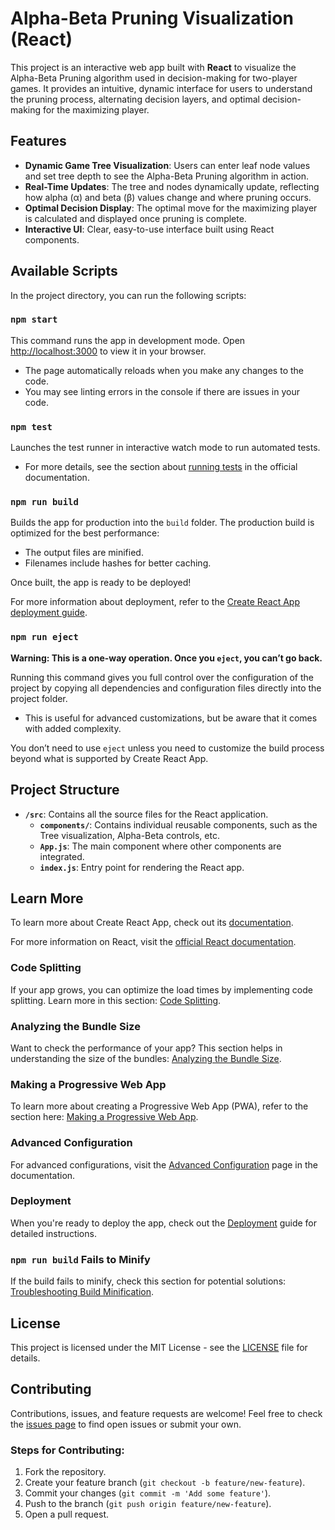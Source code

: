 # Alpha-Beta Pruning Visualization (React)

This project is an interactive web app built with **React** to visualize the Alpha-Beta Pruning algorithm used in decision-making for two-player games. It provides an intuitive, dynamic interface for users to understand the pruning process, alternating decision layers, and optimal decision-making for the maximizing player.


## Features

- **Dynamic Game Tree Visualization**: Users can enter leaf node values and set tree depth to see the Alpha-Beta Pruning algorithm in action.
- **Real-Time Updates**: The tree and nodes dynamically update, reflecting how alpha (α) and beta (β) values change and where pruning occurs.
- **Optimal Decision Display**: The optimal move for the maximizing player is calculated and displayed once pruning is complete.
- **Interactive UI**: Clear, easy-to-use interface built using React components.

## Available Scripts

In the project directory, you can run the following scripts:

### `npm start`

This command runs the app in development mode. Open [http://localhost:3000](http://localhost:3000) to view it in your browser.

- The page automatically reloads when you make any changes to the code.
- You may see linting errors in the console if there are issues in your code.

### `npm test`

Launches the test runner in interactive watch mode to run automated tests.

- For more details, see the section about [running tests](https://facebook.github.io/create-react-app/docs/running-tests) in the official documentation.

### `npm run build`

Builds the app for production into the `build` folder. The production build is optimized for the best performance:

- The output files are minified.
- Filenames include hashes for better caching.

Once built, the app is ready to be deployed!

For more information about deployment, refer to the [Create React App deployment guide](https://facebook.github.io/create-react-app/docs/deployment).

### `npm run eject`

**Warning: This is a one-way operation. Once you `eject`, you can’t go back.**

Running this command gives you full control over the configuration of the project by copying all dependencies and configuration files directly into the project folder.

- This is useful for advanced customizations, but be aware that it comes with added complexity.

You don’t need to use `eject` unless you need to customize the build process beyond what is supported by Create React App.

## Project Structure

- **`/src`**: Contains all the source files for the React application.
  - **`components/`**: Contains individual reusable components, such as the Tree visualization, Alpha-Beta controls, etc.
  - **`App.js`**: The main component where other components are integrated.
  - **`index.js`**: Entry point for rendering the React app.

## Learn More

To learn more about Create React App, check out its [documentation](https://facebook.github.io/create-react-app/docs/getting-started).

For more information on React, visit the [official React documentation](https://reactjs.org/).

### Code Splitting

If your app grows, you can optimize the load times by implementing code splitting. Learn more in this section: [Code Splitting](https://facebook.github.io/create-react-app/docs/code-splitting).

### Analyzing the Bundle Size

Want to check the performance of your app? This section helps in understanding the size of the bundles: [Analyzing the Bundle Size](https://facebook.github.io/create-react-app/docs/analyzing-the-bundle-size).

### Making a Progressive Web App

To learn more about creating a Progressive Web App (PWA), refer to the section here: [Making a Progressive Web App](https://facebook.github.io/create-react-app/docs/making-a-progressive-web-app).

### Advanced Configuration

For advanced configurations, visit the [Advanced Configuration](https://facebook.github.io/create-react-app/docs/advanced-configuration) page in the documentation.

### Deployment

When you're ready to deploy the app, check out the [Deployment](https://facebook.github.io/create-react-app/docs/deployment) guide for detailed instructions.

### `npm run build` Fails to Minify

If the build fails to minify, check this section for potential solutions: [Troubleshooting Build Minification](https://facebook.github.io/create-react-app/docs/troubleshooting#npm-run-build-fails-to-minify).

## License

This project is licensed under the MIT License - see the [LICENSE](LICENSE) file for details.

## Contributing

Contributions, issues, and feature requests are welcome! Feel free to check the [issues page](https://github.com/yourusername/alpha-beta-pruning-visualization/issues) to find open issues or submit your own.

### Steps for Contributing:

1. Fork the repository.
2. Create your feature branch (`git checkout -b feature/new-feature`).
3. Commit your changes (`git commit -m 'Add some feature'`).
4. Push to the branch (`git push origin feature/new-feature`).
5. Open a pull request.
